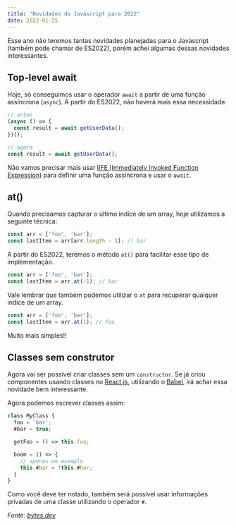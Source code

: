 ```yaml
---
title: "Novidades do Javascript para 2022"
date: 2022-01-25
---
```


Esse ano não teremos tantas novidades planejadas para o Javascript (também pode chamar de ES2022), porém achei algumas dessas novidades interessantes.

## Top-level await

Hoje, só conseguimos usar o operador `await` a partir de uma função assíncrona (`async`). A partir do ES2022, não haverá mais essa necessidade.

```js
// antes
(async () => {
  const result = await getUserData();
})();

// agora
const result = await getUserData();
```

Não vamos precisar mais usar [IIFE (Immediately Invoked Function Expression)](https://developer.mozilla.org/pt-BR/docs/Glossary/IIFE) para definir uma função assíncrona e usar o `await`.

## at()

Quando precisamos capturar o último indíce de um array, hoje utilizamos a seguinte técnica:

```js
const arr = ['foo', 'bar'];
const lastItem = arr[arr.length - 1]; // bar
```

A partir do ES2022, teremos o método `at()` para facilitar esse tipo de implementação.

```js
const arr = ['foo', 'bar'];
const lastItem = arr.at(-1); // bar
```

Vale lembrar que também podemos utilizar o `at` para recuperar qualquer indíce de um array.

```js
const arr = ['foo', 'bar'];
const lastItem = arr.at(1); // foo
```

Muito mais simples!!

## Classes sem construtor

Agora vai ser possível criar classes sem um `constructor`. Se já criou componentes usando classes no [React.js](https://reactjs.org), utilizando o [Babel](https://babeljs.io), irá achar essa novidade bem interessante.

Agora podemos escrever classes assim:

```js
class MyClass {
  foo = 'bar';
  #bar = true;

  getFoo = () => this.foo;

  boom = () => {
    // apenas um exemplo
    this.#bar = !this.#bar;
  }
}
```

Como você deve ter notado, também será possível usar informações privadas de uma classe utilizando o operador `#`.

*Fonte: [bytes.dev](https://bytes.dev/archives/83)*
